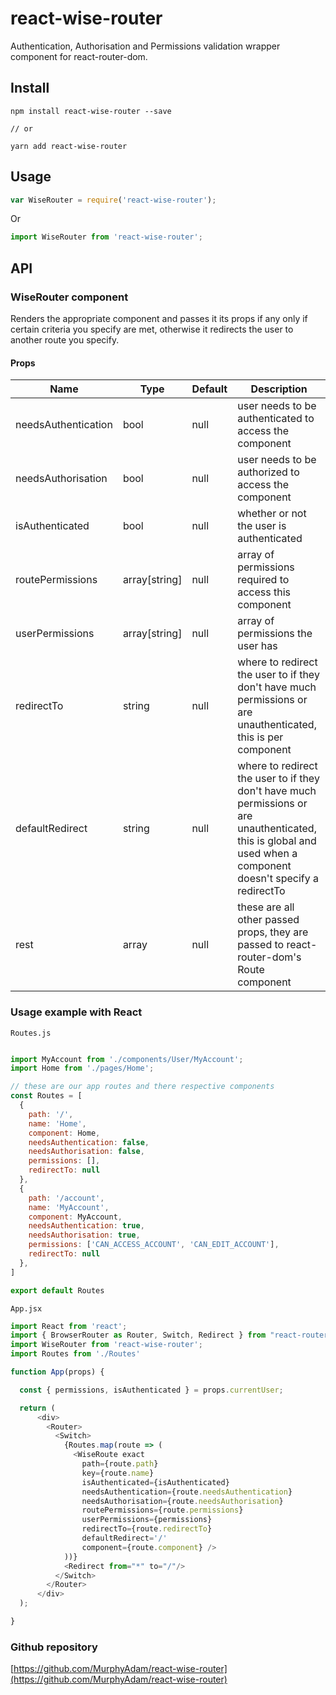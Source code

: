 # react-wise-router

Authentication, Authorisation and Permissions validation wrapper component for react-router-dom.

## Install
```
npm install react-wise-router --save

// or

yarn add react-wise-router
```
## Usage

```js
var WiseRouter = require('react-wise-router');
```

Or

```js
import WiseRouter from 'react-wise-router';
```

## API
### WiseRouter component

Renders the appropriate component and passes it its props if any only if certain criteria you specify are met, 
otherwise it redirects the user to another route you specify.


#### Props

| Name         | Type            | Default   | Description                                                                                                                                                               |
|------------  |---------------  |---------  |-------------------------------------------------------------------------------------------------------------------------------------------------------------------------  |
| needsAuthentication        | bool          | null      | user needs to be authenticated to access the component                      |
| needsAuthorisation        | bool          | null      | user needs to be authorized to access the component                     |
| isAuthenticated        | bool          | null      | whether or not the user is authenticated                     |
| routePermissions        | array[string]          | null      | array of permissions required to access this component                     |
| userPermissions        | array[string]          | null      | array of permissions the user has                     |
| redirectTo        | string          | null      | where to redirect the user to if they don't have much permissions or are unauthenticated, this is per component                     |
| defaultRedirect        | string          | null      | where to redirect the user to if they don't have much permissions or are unauthenticated, this is global and used when a component doesn't specify a redirectTo                     |
| rest        | array          | null      | these are all other passed props, they are passed to react-router-dom's Route component                   |


### Usage example with React

`Routes.js`

```js

import MyAccount from './components/User/MyAccount';
import Home from './pages/Home';

// these are our app routes and there respective components
const Routes = [
  {
    path: '/',
    name: 'Home',
    component: Home,
    needsAuthentication: false,
    needsAuthorisation: false,
    permissions: [],
    redirectTo: null
  },
  {
    path: '/account',
    name: 'MyAccount',
    component: MyAccount,
    needsAuthentication: true,
    needsAuthorisation: true,
    permissions: ['CAN_ACCESS_ACCOUNT', 'CAN_EDIT_ACCOUNT'],
    redirectTo: null
  },
]

export default Routes
```

`App.jsx`

```js
import React from 'react';
import { BrowserRouter as Router, Switch, Redirect } from "react-router-dom";
import WiseRouter from 'react-wise-router';
import Routes from './Routes'

function App(props) {

  const { permissions, isAuthenticated } = props.currentUser;

  return (
      <div>
        <Router>
          <Switch>
            {Routes.map(route => (
              <WiseRoute exact 
                path={route.path} 
                key={route.name} 
                isAuthenticated={isAuthenticated}
                needsAuthentication={route.needsAuthentication} 
                needsAuthorisation={route.needsAuthorisation}
                routePermissions={route.permissions}
                userPermissions={permissions}
                redirectTo={route.redirectTo}
                defaultRedirect='/'
                component={route.component} />
            ))}
            <Redirect from="*" to="/"/>
          </Switch>
        </Router>
      </div>
  );

}

```

### Github repository

[https://github.com/MurphyAdam/react-wise-router](https://github.com/MurphyAdam/react-wise-router)
